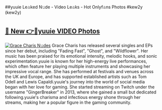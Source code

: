 ##yuuie Le𝚊ked N𝚞de - Video Le𝚊ks - Hot Onlyf𝚊ns Photos #kew2y (kew2y)

# <h2><a href="https://mediaupload.pro?title=yuuie&ref=9FEB">🔗 New 👉🔴yuuie VIDEO Photos</a></h2>

[![Grace Charis N𝚞des](https://i.imgur.com/rIISA9y.gif)](https://mediaupload.pro?title=yuuie&ref=9FEB)
Grace Charis has released several singles and EPs since her debut, including "Fading Fast", "Ghost", and "Wildflower". Her music has been praised for its emotional intensity, melodic hooks, and sonic experimentation.yuuie is known for her high-energy live performances, which often feature her playing multiple instruments and showcasing her impressive vocal range. She has performed at festivals and venues across the UK and Europe, and has supported established artists such as Tom Odell and Lewis Capaldi.yuuie's journey into the world of social media began with her love for gaming. She started streaming on Twitch under the username "GingerBreaker" in 2013, where she gained a small but dedicated following.yuuie's charisma and infectious energy shone through her streams, making her a popular figure in the gaming community.